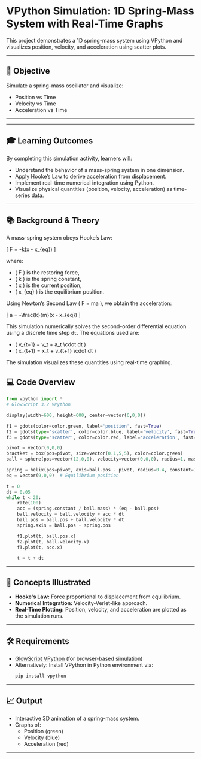 # VPython Simulation: 1D Spring-Mass System with Real-Time Graphs

This project demonstrates a 1D spring-mass system using VPython and visualizes position, velocity, and acceleration using scatter plots.

---

## 🎯 Objective

Simulate a spring-mass oscillator and visualize:
- Position vs Time
- Velocity vs Time
- Acceleration vs Time

---
---

## 🎓 Learning Outcomes

By completing this simulation activity, learners will:

- Understand the behavior of a mass-spring system in one dimension.
- Apply Hooke’s Law to derive acceleration from displacement.
- Implement real-time numerical integration using Python.
- Visualize physical quantities (position, velocity, acceleration) as time-series data.

---

## 📚 Background & Theory

A mass-spring system obeys Hooke’s Law:

\[
F = -k(x - x_{eq})
\]

where:
- \( F \) is the restoring force,
- \( k \) is the spring constant,
- \( x \) is the current position,
- \( x_{eq} \) is the equilibrium position.

Using Newton’s Second Law \( F = ma \), we obtain the acceleration:

\[
a = -\frac{k}{m}(x - x_{eq})
\]

This simulation numerically solves the second-order differential equation using a discrete time step `dt`. The equations used are:

- \( v_{t+1} = v_t + a_t \cdot dt \)
- \( x_{t+1} = x_t + v_{t+1} \cdot dt \)

The simulation visualizes these quantities using real-time graphing.

## 💻 Code Overview

```python
from vpython import *
# GlowScript 3.2 VPython

display(width=600, height=600, center=vector(6,0,0))

f1 = gdots(color=color.green, label='position', fast=True)
f2 = gdots(type='scatter', color=color.blue, label='velocity', fast=True)
f3 = gdots(type='scatter', color=color.red, label='acceleration', fast=True)

pivot = vector(0,0,0)
bractket = box(pos=pivot, size=vector(0.1,5,5), color=color.green)
ball = sphere(pos=vector(12,0,0), velocity=vector(0,0,0), radius=1, mass=1.0, color=color.blue)

spring = helix(pos=pivot, axis=ball.pos - pivot, radius=0.4, constant=1, thickness=0.1, coils=20, color=color.red)
eq = vector(9,0,0)  # Equilibrium position

t = 0
dt = 0.05
while t < 20:
    rate(100)
    acc = (spring.constant / ball.mass) * (eq - ball.pos)
    ball.velocity = ball.velocity + acc * dt
    ball.pos = ball.pos + ball.velocity * dt
    spring.axis = ball.pos - spring.pos

    f1.plot(t, ball.pos.x)
    f2.plot(t, ball.velocity.x)
    f3.plot(t, acc.x)

    t = t + dt
```

---

## 🧠 Concepts Illustrated

- **Hooke's Law:** Force proportional to displacement from equilibrium.
- **Numerical Integration:** Velocity-Verlet-like approach.
- **Real-Time Plotting:** Position, velocity, and acceleration are plotted as the simulation runs.

---

## 🛠️ Requirements

- [GlowScript VPython](https://www.glowscript.org/) (for browser-based simulation)
- Alternatively: Install VPython in Python environment via:
  ```bash
  pip install vpython
  ```

---

## 📈 Output

- Interactive 3D animation of a spring-mass system.
- Graphs of:
  - Position (green)
  - Velocity (blue)
  - Acceleration (red)

---
